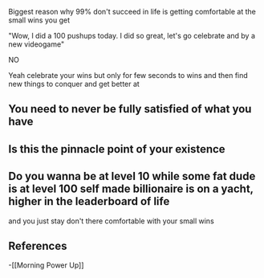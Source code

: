 Biggest reason why 99% don't succeed in life is getting comfortable at the small wins you get

"Wow, I did a 100 pushups today. I did so great, let's go celebrate and by a new videogame"

NO

Yeah celebrate your wins but only for few seconds to wins and then find new things to conquer and get better at

## You need to never be fully satisfied of what you have


## Is this the pinnacle point of your existence


## Do you wanna be at level 10 while some fat dude is at level 100 self made billionaire is on a yacht, higher in the leaderboard of life

and you just stay don't there comfortable with your small wins


## References
<!-- Links to pages not referenced in the content -->
-[[Morning Power Up]]
